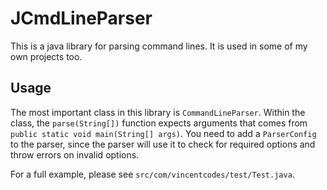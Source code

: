 # JCmdLineParser

This is a java library for parsing command lines. It is used in some of my own projects too. 

## Usage

The most important class in this library is `CommandLineParser`. Within the class, the `parse(String[])` function expects arguments that comes from `public static void main(String[] args)`. You need to add a `ParserConfig` to the parser, since the parser will use it to check for required options and throw errors on invalid options.

For a full example, please see `src/com/vincentcodes/test/Test.java`.